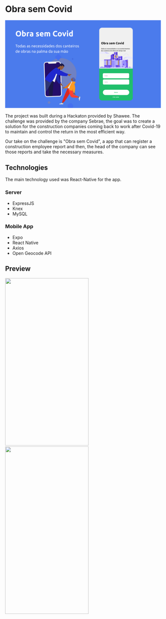 # Obra sem Covid
![](README_images/splash.png)

The project was built during a Hackaton provided by Shawee. The challenge was provided by the company Sebrae, the goal was to create a solution for the construction companies coming back to work after Covid-19 to maintain and control the return in the most efficient way.

Our take on the challenge is "Obra sem Covid", a app that can register a construction employee report and then, the head of the company can see those reports and take the necessary measures.

## Technologies

The main technology used was React-Native for the app.

### Server
- ExpressJS
- Knex
- MySQL

### Mobile App
- Expo
- React Native
- Axios
- Open Geocode API

## Preview

<img src='./README_images/github1.gif' width='270' height='540'>

<img src='./README_images/github2.gif' width='270' height='540'>

